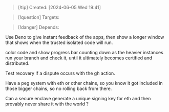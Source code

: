 
>[!tip] Created: [2024-06-05 Wed 19:41]

>[!question] Targets: 

>[!danger] Depends: 

Use Deno to give instant feedback of the apps, then show a longer window that shows when the trusted isolated code will run.

color code and show progress bar counting down as the heavier instances run your branch and check it, until it ultimately becomes certified and distributed.

Test recovery if a dispute occurs with the gh action.

Have a peg system with eth or other chains, so you know it got included in those bigger chains, so no rolling back from there.

Can a secure enclave generate a unique signing key for eth and then provably never share it with the world ?